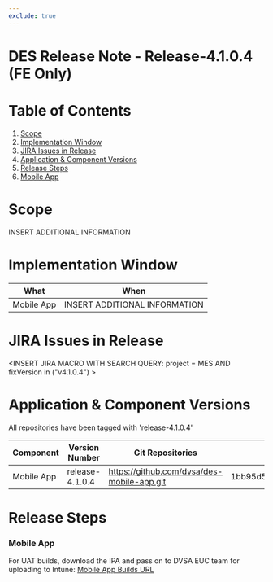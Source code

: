 ```yaml
---
exclude: true
---
```


# DES Release Note - Release-4.1.0.4 (FE Only)
# Table of Contents
1. [Scope](#Scope)
2. [Implementation Window](#Implementation-Window)
3. [JIRA Issues in Release](#JIRA-Issues-in-Release)
4. [Application & Component Versions](#Application-&-Component-Versions)
5. [Release Steps](#Release-Steps)
1. [Mobile App](#Mobile-App)

# Scope
INSERT ADDITIONAL INFORMATION

# Implementation Window

| What | When |
| --- | --- |
| Mobile App | INSERT ADDITIONAL INFORMATION |

# JIRA Issues in Release
<INSERT JIRA MACRO WITH SEARCH QUERY: 
project = MES AND fixVersion in ("v4.1.0.4") >

# Application & Component Versions
All repositories have been tagged with 'release-4.1.0.4'

| Component | Version Number | Git Repositories | Git Commit |
| --- | --- | --- | --- |
| Mobile App | release-4.1.0.4 | https://github.com/dvsa/des-mobile-app.git | 1bb95d5056223261d09b873e36c8045738bb3f1c |

# Release Steps
### Mobile App
For UAT builds, download the IPA and pass on to DVSA EUC team for uploading to Intune:
[Mobile App Builds URL](http://jenkins.mobile.mgmt.mes.dvsacloud.uk:8080/job/des_mobile-app_build/)
